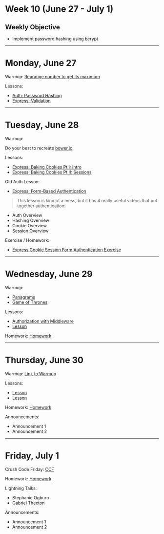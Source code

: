 # Week 10 (June 27 - July 1)
## Weekly Objective

- Implement password hashing using bcrypt


---

# Monday, June 27

Warmup: [Rearange number to get its maximum](https://www.codewars.com/kata/rearange-number-to-get-its-maximum)

Lessons:
- [Auth: Password Hashing](/redirects/articles/4692)
- [Express: Validation](/redirects/articles/3095)

---

# Tuesday, June 28

Warmup:

Do your best to recreate [bower.io](https://bower.io/).

Lessons:

- [Express: Baking Cookies Pt I: Intro](/redirects/articles/4693)
- [Express: Baking Cookies Pt II: Sessions](/redirects/articles/4694)

Old Auth Lesson:

- [Express: Form-Based Authentication](/redirects/articles/3058)

> This lesson is kind of a mess, but it has 4 really useful videos that put together authentication:
- Auth Overview
- Hashing Overview
- Cookie Overview
- Session Overview

Exercise / Homework:

- [Express Cookie Session Form Authentication Exercise](https://github.com/gSchool/express-cookie-session-form-authentication-exercise)

---

# Wednesday, June 29

Warmup:

- [Panagrams](https://www.hackerrank.com/challenges/pangrams)
- [Game of Thrones](https://www.hackerrank.com/challenges/game-of-thrones)

Lessons:
- [Authorization with Middleware](/cohorts/68/student_dashboard)
- [Lesson](/cohorts/68/student_dashboard)

Homework: [Homework](/cohorts/68/student_dashboard)

---

# Thursday, June 30

Warmup: [Link to Warmup](http://github.com/gSchool)

Lessons:
- [Lesson](/cohorts/68/student_dashboard)
- [Lesson](/cohorts/68/student_dashboard)

Homework: [Homework](/cohorts/68/student_dashboard)

Announcements:
- Announcement 1
- Announcement 2

---

# Friday, July 1

Crush Code Friday: [CCF](/cohorts/68/student_dashboard)

Homework: [Homework](/cohorts/68/student_dashboard)

Lightning Talks:
- Stephanie Ogburn
- Gabriel Thexton

Announcements:
- Announcement 1
- Announcement 2

